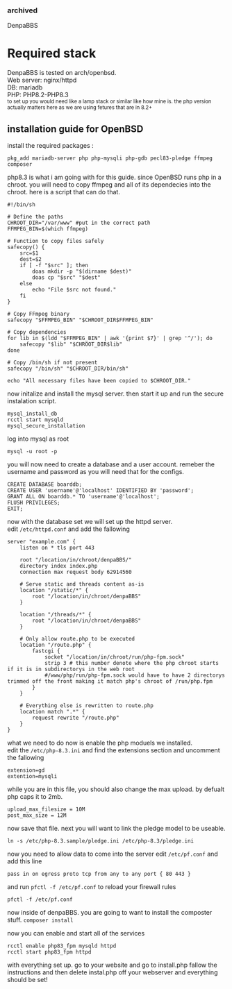 ### archived

DenpaBBS

# Required stack

DenpaBBS is tested on arch/openbsd.<br>
Web server: nginx/httpd<br>
DB: mariadb<br>
PHP: PHP8.2-PHP8.3<br>
<sub>to set up you would need like a lamp stack or similar like how mine is. the php version actually matters here as we are using fetures that are in 8.2+</sub>

## installation guide for OpenBSD

install the required packages :

```
pkg_add mariadb-server php php-mysqli php-gdb pecl83-pledge ffmpeg composer
```

php8.3 is what i am going with for this guide.
since OpenBSD runs php in a chroot. you will need to copy ffmpeg and all of its dependecies into the chroot.
here is a script that can do that.

```
#!/bin/sh

# Define the paths
CHROOT_DIR="/var/www" #put in the correct path
FFMPEG_BIN=$(which ffmpeg)

# Function to copy files safely
safecopy() {
    src=$1
    dest=$2
    if [ -f "$src" ]; then
        doas mkdir -p "$(dirname $dest)"
        doas cp "$src" "$dest"
    else
        echo "File $src not found."
    fi
}

# Copy FFmpeg binary
safecopy "$FFMPEG_BIN" "$CHROOT_DIR$FFMPEG_BIN"

# Copy dependencies
for lib in $(ldd "$FFMPEG_BIN" | awk '{print $7}' | grep '^/'); do
    safecopy "$lib" "$CHROOT_DIR$lib"
done

# Copy /bin/sh if not present
safecopy "/bin/sh" "$CHROOT_DIR/bin/sh"

echo "All necessary files have been copied to $CHROOT_DIR."

```

now initalize and install the mysql server.
then start it up and run the secure instalation script.

```
mysql_install_db
rcctl start mysqld
mysql_secure_installation
```

log into mysql as root

```
mysql -u root -p
```

you will now need to create a database and a user account.
remeber the username and password as you will need that for the configs.

```mysql
CREATE DATABASE boarddb;
CREATE USER 'username'@'localhost' IDENTIFIED BY 'password';
GRANT ALL ON boarddb.* TO 'username'@'localhost';
FLUSH PRIVILEGES;
EXIT;
```

now with the database set we will set up the httpd server.<br>
edit `/etc/httpd.conf` and add the fallowing

```
server "example.com" {
	listen on * tls port 443

	root "/location/in/chroot/denpaBBS/"
	directory index index.php
	connection max request body 62914560

	# Serve static and threads content as-is
	location "/static/*" {
		root "/location/in/chroot/denpaBBS"
	}

	location "/threads/*" {
		root "/location/in/chroot/denpaBBS"
	}

	# Only allow route.php to be executed
	location "/route.php" {
		fastcgi {
			socket "/location/in/chroot/run/php-fpm.sock"
			strip 3 # this number denote where the php chroot starts if it is in subdirectorys in the web root
			#/www/php/run/php-fpm.sock would have to have 2 directorys trimmed off the front making it match php's chroot of /run/php.fpm
		}
	}

	# Everything else is rewritten to route.php
	location match ".*" {
		request rewrite "/route.php"
	}
}

```

what we need to do now is enable the php moduels we installed.<br>
edit the `/etc/php-8.3.ini` and find the extensions section and uncomment the fallowing<br>

```
extension=gd
extention=mysqli
```

while you are in this file, you should also change the max upload. by defualt php caps it to 2mb.

```
upload_max_filesize = 10M
post_max_size = 12M
```

now save that file. next you will want to link the pledge model to be useable.

`ln -s /etc/php-8.3.sample/pledge.ini /etc/php-8.3/pledge.ini`

now you need to allow data to come into the server
edit `/etc/pf.conf` and add this line

```
pass in on egress proto tcp from any to any port { 80 443 }
```

and run `pfctl -f /etc/pf.conf` to reload your firewall rules

```
pfctl -f /etc/pf.conf
```

now inside of denpaBBS. you are going to want to install the composter stuff. `composer install`

now you can enable and start all of the services<br>

```
rcctl enable php83_fpm mysqld httpd
rcctl start php83_fpm httpd
```

with everything set up. go to your website and go to install.php
fallow the instructions and then delete instal.php off your webserver and everything should be set!
